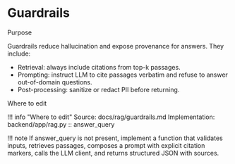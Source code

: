 # Guardrails

Purpose

Guardrails reduce hallucination and expose provenance for answers. They include:

- Retrieval: always include citations from top-k passages.
- Prompting: instruct LLM to cite passages verbatim and refuse to answer out-of-domain questions.
- Post-processing: sanitize or redact PII before returning.

Where to edit

!!! info "Where to edit"
    Source: docs/rag/guardrails.md
    Implementation: backend/app/rag.py :: answer_query

!!! note
    If answer_query is not present, implement a function that validates inputs, retrieves passages, composes a prompt with explicit citation markers, calls the LLM client, and returns structured JSON with sources.
